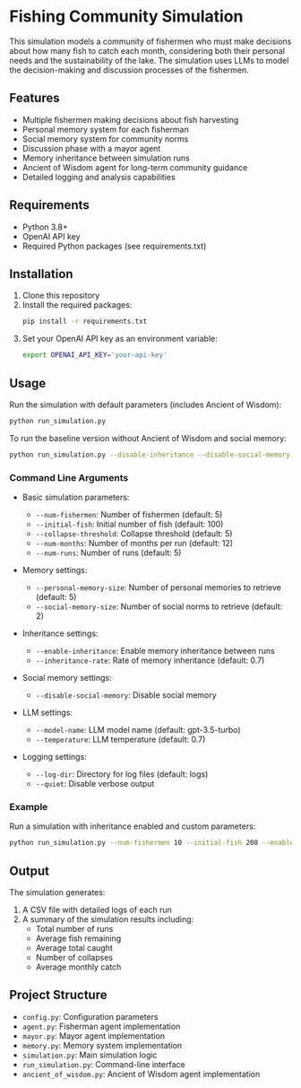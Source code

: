 # Fishing Community Simulation

This simulation models a community of fishermen who must make decisions about how many fish to catch each month, considering both their personal needs and the sustainability of the lake. The simulation uses LLMs to model the decision-making and discussion processes of the fishermen.

## Features

- Multiple fishermen making decisions about fish harvesting
- Personal memory system for each fisherman
- Social memory system for community norms
- Discussion phase with a mayor agent
- Memory inheritance between simulation runs
- Ancient of Wisdom agent for long-term community guidance
- Detailed logging and analysis capabilities

## Requirements

- Python 3.8+
- OpenAI API key
- Required Python packages (see requirements.txt)

## Installation

1. Clone this repository
2. Install the required packages:
   ```bash
   pip install -r requirements.txt
   ```
3. Set your OpenAI API key as an environment variable:
   ```bash
   export OPENAI_API_KEY='your-api-key'
   ```

## Usage

Run the simulation with default parameters (includes Ancient of Wisdom):
```bash
python run_simulation.py
```

To run the baseline version without Ancient of Wisdom and social memory:
```bash
python run_simulation.py --disable-inheritance --disable-social-memory
```

### Command Line Arguments

- Basic simulation parameters:
  - `--num-fishermen`: Number of fishermen (default: 5)
  - `--initial-fish`: Initial number of fish (default: 100)
  - `--collapse-threshold`: Collapse threshold (default: 5)
  - `--num-months`: Number of months per run (default: 12)
  - `--num-runs`: Number of runs (default: 5)

- Memory settings:
  - `--personal-memory-size`: Number of personal memories to retrieve (default: 5)
  - `--social-memory-size`: Number of social norms to retrieve (default: 2)

- Inheritance settings:
  - `--enable-inheritance`: Enable memory inheritance between runs
  - `--inheritance-rate`: Rate of memory inheritance (default: 0.7)

- Social memory settings:
  - `--disable-social-memory`: Disable social memory

- LLM settings:
  - `--model-name`: LLM model name (default: gpt-3.5-turbo)
  - `--temperature`: LLM temperature (default: 0.7)

- Logging settings:
  - `--log-dir`: Directory for log files (default: logs)
  - `--quiet`: Disable verbose output

### Example

Run a simulation with inheritance enabled and custom parameters:
```bash
python run_simulation.py --num-fishermen 10 --initial-fish 200 --enable-inheritance --inheritance-rate 0.8
```

## Output

The simulation generates:
1. A CSV file with detailed logs of each run
2. A summary of the simulation results including:
   - Total number of runs
   - Average fish remaining
   - Average total caught
   - Number of collapses
   - Average monthly catch

## Project Structure

- `config.py`: Configuration parameters
- `agent.py`: Fisherman agent implementation
- `mayor.py`: Mayor agent implementation
- `memory.py`: Memory system implementation
- `simulation.py`: Main simulation logic
- `run_simulation.py`: Command-line interface
- `ancient_of_wisdom.py`: Ancient of Wisdom agent implementation 